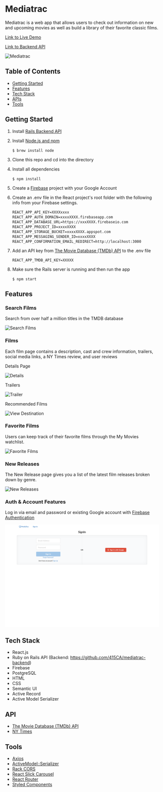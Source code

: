 # Mediatrac

Mediatrac is a web app that allows users to check out information on new and upcoming movies as well as build a library of their favorite classic films.

[Link to Live Demo](https://mediatrac-app.herokuapp.com/)

[Link to Backend API](https://github.com/415CA/mediatrac-backend)

![Mediatrac](src/images/homepage.png)

## Table of Contents
* [Getting Started](#getting-started)
* [Features](#features)
* [Tech Stack](#tech-stack)
* [APIs](#apis)
* [Tools](#tools)

<a name="getting-started"/>

## Getting Started
1. Install [Rails Backend API](https://github.com/415CA/turismo-backend)
2. Install [Node.js and npm](https://www.npmjs.com/get-npm)

    ```$ brew install node```
    
3. Clone this repo and cd into the directory
4. Install all dependencies

    ```$ npm install```

5. Create a [Firebase](https://console.firebase.google.com/u/0/) project with your Google Account 
6. Create an .env file in the React project's root folder with the following info from your Firebase settings.
    ```
    REACT_APP_API_KEY=XXXXxxxx 
    REACT_APP_AUTH_DOMAIN=xxxxXXXX.firebaseapp.com
    REACT_APP_DATABASE_URL=https://xxxXXXX.firebaseio.com
    REACT_APP_PROJECT_ID=xxxxXXXX
    REACT_APP_STORAGE_BUCKET=xxxxXXXX.appspot.com
    REACT_APP_MESSAGING_SENDER_ID=xxxxXXXX
    REACT_APP_CONFIRMATION_EMAIL_REDIRECT=http://localhost:3000
    ```
7. Add an API key from [The Movie Database (TMDb) API](https://developers.themoviedb.org/3)  to the .env file
    ```
    REACT_APP_TMDB_API_KEY=XXXXX
    ```
8. Make sure the Rails server is running and then run the app

    ```$ npm start```
    
<a name="features"/>

## Features

### Search Films

Search from over half a million titles in the TMDB database

![Search Films](src/images/search.png)

### Films
Each film page contains a description, cast and crew information, trailers, social media links, a NY Times review, and user reviews

Details Page

![Details](src/images/detailsAvengers.png)

Trailers

![Trailer](src/images/Trailer.gif)

Recommended Films 

![View Destination](src/images/PosterScroll.gif)

### Favorite Films
Users can keep track of their favorite films through the My Movies watchlist.

![Favorite Films](src/images/favorites.png)

### New Releases
The New Release page gives you a list of the latest film releases broken down by genre. 

![New Releases](src/images/genres.png)

### Auth & Account Features
Log in via email and password or existing Google account with [Firebase Authentication](https://firebase.google.com/docs/auth)

![Auth & Account Features](src/images/signin.png)

<a name="tech-stack"/>

## Tech Stack
* React.js
* Ruby on Rails API (Backend: https://github.com/415CA/mediatrac-backend)
* Firebase
* PostgreSQL
* HTML
* CSS
* Semantic UI
* Active Record
* Active Model Serializer

<a name="apis"/>

## API
* [The Movie Database (TMDb) API](https://developers.themoviedb.org/3)
* [NY Times](https://developer.nytimes.com/apis)

<a name="tools"/>

## Tools
* [Axios](https://www.npmjs.com/package/react-axios)
* [ActiveModel::Serializer](https://github.com/rails-api/active_model_serializers)
* [Rack CORS](https://github.com/cyu/rack-cors)
* [React Slick Carousel](https://www.npmjs.com/package/slick-carousel)
* [React Router](https://reacttraining.com/react-router/web/guides/quick-start)
* [Styled Components](https://styled-components.com/)

